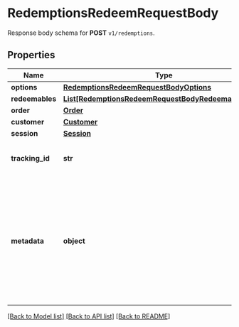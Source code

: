 # RedemptionsRedeemRequestBody

Response body schema for **POST** `v1/redemptions`.

## Properties

Name | Type | Description | Notes
------------ | ------------- | ------------- | -------------
**options** | [**RedemptionsRedeemRequestBodyOptions**](RedemptionsRedeemRequestBodyOptions.md) |  | [optional] 
**redeemables** | [**List[RedemptionsRedeemRequestBodyRedeemablesItem]**](RedemptionsRedeemRequestBodyRedeemablesItem.md) |  | [optional] 
**order** | [**Order**](Order.md) |  | [optional] 
**customer** | [**Customer**](Customer.md) |  | [optional] 
**session** | [**Session**](Session.md) |  | [optional] 
**tracking_id** | **str** | Is correspondent to Customer&#39;s source_id | [optional] 
**metadata** | **object** | A set of key/value pairs that you can attach to a redemption object. It can be useful for storing additional information about the redemption in a structured format. | [optional] 

[[Back to Model list]](../README.md#documentation-for-models) [[Back to API list]](../README.md#documentation-for-api-endpoints) [[Back to README]](../README.md)


